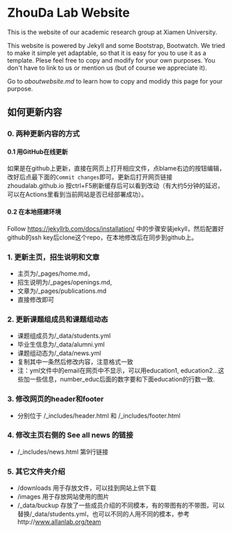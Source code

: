 # ZhouDa Lab Website

This is the website of our academic research group at Xiamen University.

This website is powered by Jekyll and some Bootstrap, Bootwatch. We tried to make it simple yet adaptable, so that it is easy for you to use it as a template. Plese feel free to copy and modify for your own purposes.  You don't have to link to us or mention us (but of course we appreciate it).

Go to *aboutwebsite.md*  to learn how to copy and modidy this page for your purpose. 

## 如何更新内容

### 0. 两种更新内容的方式
#### 0.1 用GitHub在线更新
如果是在github上更新，直接在网页上打开相应文件，点blame右边的按钮编辑，改好后点最下面的`Commit changes`即可。更新后打开网页链接 zhoudalab.github.io 按ctrl+F5刷新缓存后可以看到改动（有大约5分钟的延迟，可以在Actions里看到当前网站是否已经部署成功）。  
#### 0.2 在本地搭建环境
Follow https://jekyllrb.com/docs/installation/ 中的步骤安装jekyll，然后配置好github的ssh key后clone这个repo，在本地修改后在同步到github上。
### 1. 更新主页，招生说明和文章
- 主页为/_pages/home.md，  
- 招生说明为/_pages/openings.md,  
- 文章为/_pages/publications.md  
- 直接修改即可  
### 2. 更新课题组成员和课题组动态
- 课题组成员为/_data/students.yml
- 毕业生信息为/_data/alumni.yml
- 课题组动态为/_data/news.yml
- 复制其中一条然后修改内容，注意格式一致
- 注：yml文件中的email在网页中不显示，可以用education1, education2...这些加一些信息，number_educ后面的数字要和下面education的行数一致.
### 3. 修改网页的header和footer
- 分别位于 /_includes/header.html 和 /_includes/footer.html
### 4. 修改主页右侧的 See all news 的链接
- /_includes/news.html 第9行链接
### 5. 其它文件夹介绍
- /downloads 用于存放文件，可以挂到网站上供下载
- /images 用于存放网站使用的图片
- /_data/buckup 存放了一些成员介绍的不同模本，有的带图有的不带图，可以替换/_data/students.yml，也可以不同的人用不同的模本，参考http://www.allanlab.org/team
